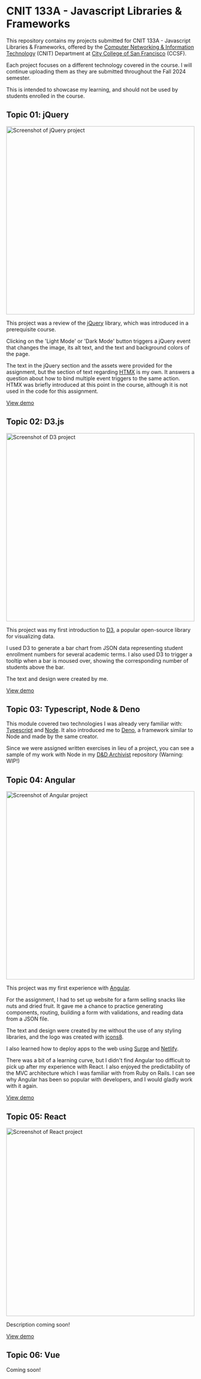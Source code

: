 # CNIT 133A - Javascript Libraries & Frameworks

This repository contains my projects submitted for CNIT 133A - Javascript Libraries & Frameworks, offered by the [Computer Networking & Information Technology](https://www.ccsf.edu/academics/ccsf-catalog/courses-by-department/computer-networking-and-information-technology) (CNIT) Department at [City College of San Francisco](https://www.ccsf.edu/) (CCSF).

Each project focuses on a different technology covered in the course. I will continue uploading them as they are submitted throughout the Fall 2024 semester.

This is intended to showcase my learning, and should not be used by students enrolled in the course.

## Topic 01: jQuery

<img width="500" alt="Screenshot of jQuery project" src="https://github.com/user-attachments/assets/09d17faa-057d-43d7-9835-305a3e73fe37">

This project was a review of the [jQuery](https://jquery.com/) library, which was introduced in a prerequisite course.

Clicking on the 'Light Mode' or 'Dark Mode' button triggers a jQuery event that changes the image, its alt text, and the text and background colors of the page.

The text in the jQuery section and the assets were provided for the assignment, but the section of text regarding [HTMX](https://htmx.org/) is my own. It answers a question about how to bind multiple event triggers to the same action. HTMX was briefly introduced at this point in the course, although it is not used in the code for this assignment.

<a href="https://hills.ccsf.edu/~bforster/cnit133a/01-jquery/index.html">View demo</a>

## Topic 02: D3.js

<img width="500" alt="Screenshot of D3 project" src="https://github.com/user-attachments/assets/e9b6cfad-d51d-4367-9d84-a55ae965da13">

This project was my first introduction to [D3](https://d3js.org/), a popular open-source library for visualizing data. 

I used D3 to generate a bar chart from JSON data representing student enrollment numbers for several academic terms. I also used D3 to trigger a tooltip when a bar is moused over, showing the corresponding number of students above the bar.

The text and design were created by me.

<a href="https://hills.ccsf.edu/~bforster/cnit133a/02-d3/index.html">View demo</a>

## Topic 03: Typescript, Node & Deno

This module covered two technologies I was already very familiar with: [Typescript](https://www.typescriptlang.org/) and [Node](https://nodejs.org/en). It also introduced me to [Deno](https://deno.com/), a framework similar to Node and made by the same creator.

Since we were assigned written exercises in lieu of a project, you can see a sample of my work with Node in my [D&D Archivist](https://github.com/b-forster/dnd-archivist) repository (Warning: WIP!)

## Topic 04: Angular

<img width="500" alt="Screenshot of Angular project" src="https://github.com/user-attachments/assets/30e547b4-6bda-40ae-bd50-c71a334cb6e4">

This project was my first experience with [Angular](https://angular.dev/).

For the assignment, I had to set up website for a farm selling snacks like nuts and dried fruit. It gave me a chance to practice generating components, routing, building a form with validations, and reading data from a JSON file.

The text and design were created by me without the use of any styling libraries, and the logo was created with [icons8](https://icons8.com/icons).

I also learned how to deploy apps to the web using [Surge](https://surge.sh/) and [Netlify](https://www.netlify.com/).

There was a bit of a learning curve, but I didn't find Angular too difficult to pick up after my experience with React. I also enjoyed the predictability of the MVC architecture which I was familiar with from Ruby on Rails. I can see why Angular has been so popular with developers, and I would gladly work with it again.

<a href="https://orchard-gems.netlify.app/">View demo</a>

## Topic 05: React

<img width="500" alt="Screenshot of React project" src="https://github.com/user-attachments/assets/bf3dcfe7-435f-4ae6-a36f-bb0069198fb3">

Description coming soon!

<a href="https://cnit-course-plan.surge.sh/">View demo</a>

## Topic 06: Vue

Coming soon!
